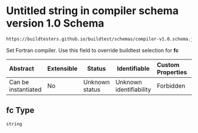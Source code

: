 # Untitled string in compiler schema version 1.0 Schema

```txt
https://buildtesters.github.io/buildtest/schemas/compiler-v1.0.schema.json#/properties/build/properties/fc
```

Set Fortran compiler. Use this field to override buildtest selection for **fc**


| Abstract            | Extensible | Status         | Identifiable            | Custom Properties | Additional Properties | Access Restrictions | Defined In                                                                             |
| :------------------ | ---------- | -------------- | ----------------------- | :---------------- | --------------------- | ------------------- | -------------------------------------------------------------------------------------- |
| Can be instantiated | No         | Unknown status | Unknown identifiability | Forbidden         | Allowed               | none                | [compiler-v1.0.schema.json\*](../out/compiler-v1.0.schema.json "open original schema") |

## fc Type

`string`
